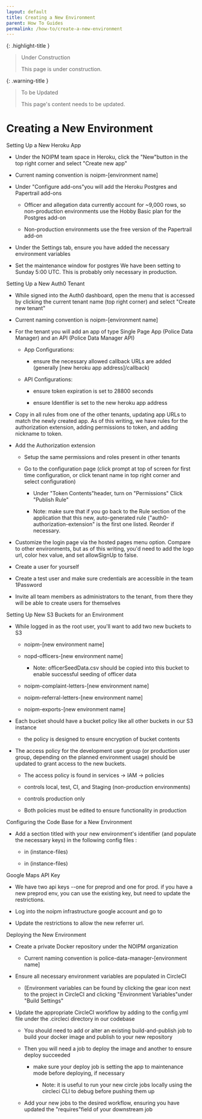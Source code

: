 ```yaml
---
layout: default
title: Creating a New Environment
parent: How To Guides
permalink: /how-to/create-a-new-environment
---
```


{: .highlight-title }
> Under Construction
>
> This page is under construction.

{: .warning-title }
> To be Updated
>
> This page's content needs to be updated.

# Creating a New Environment

Setting Up a New Heroku App

-   Under the NOIPM team space in Heroku, click the "New"button in the
    top right corner and select "Create new app"

-   Current naming convention is noipm-[environment name]

-   Under "Configure add-ons"you will add the Heroku Postgres and
    Papertrail add-ons

    -   Officer and allegation data currently account for ~9,000 rows,
        so non-production environments use the Hobby Basic plan for the
        Postgres add-on

    -   Non-production environments use the free version of the
        Papertrail add-on


-   Under the Settings tab, ensure you have added the necessary
    environment variables

-   Set the maintenance window for postgres We have been setting to
    Sunday 5:00 UTC. This is probably only necessary in production.

Setting Up a New Auth0 Tenant

-   While signed into the Auth0 dashboard, open the menu that is
    accessed by clicking the current tenant name (top right corner) and
    select "Create new tenant"

-   Current naming convention is noipm-[environment name]

-   For the tenant you will add an app of type Single Page App (Police
    Data Manager) and an API (Police Data Manager API)

    -   App Configurations:

        -   ensure the necessary allowed callback URLs are added
            (generally [new heroku app address]/callback)

   
    -   API Configurations:

        -   ensure token expiration is set to 28800 seconds

        -   ensure Identifier is set to the new heroku app address


-   Copy in all rules from one of the other tenants, updating app URLs
    to match the newly created app. As of this writing, we have rules
    for the authorization extension, adding permissions to token, and
    adding nickname to token.

-   Add the Authorization extension

    -   Setup the same permissions and roles present in other tenants

    -   Go to the configuration page (click prompt at top of screen for
        first time configuration, or click tenant name in top right
        corner and select configuration)

        -   Under "Token Contents"header, turn on "Permissions" Click
            "Publish Rule"

        -   Note: make sure that if you go back to the Rule section of
            the application that this new, auto-generated rule
            ("auth0-authorization-extension" is the first one listed.
            Reorder if necessary.


-   Customize the login page via the hosted pages menu option. Compare
    to other environments, but as of this writing, you'd need to add the
    logo url, color hex value, and set allowSignUp to false.

-   Create a user for yourself

-   Create a test user and make sure credentials are accessible in the
    team 1Password

-   Invite all team members as administrators to the tenant, from there
    they will be able to create users for themselves

Setting Up New S3 Buckets for an Environment

-   While logged in as the root user, you'll want to add two new buckets
    to S3

    -   noipm-[new environment name]

    -   nopd-officers-[new environment name]

        -   Note: officerSeedData.csv should be copied into this bucket
            to enable successful seeding of officer data

    
    -   noipm-complaint-letters-[new environment name]

    -   noipm-referral-letters-[new environment name]

    -   noipm-exports-[new environment name]


-   Each bucket should have a bucket policy like all other buckets in
    our S3 instance

    -   the policy is designed to ensure encryption of bucket contents


-   The access policy for the development user group (or production user
    group, depending on the planned environment usage) should be updated
    to grant access to the new buckets.

    -   The access policy is found in services -> IAM -> policies

    -   controls local, test, CI, and Staging (non-production
        environments)

    -   controls production only

    -   Both policies must be edited to ensure functionality in
        production

Configuring the Code Base for a New Environment

-   Add a section titled with your new environment's identifier (and
    populate the necessary keys) in the following config files :

    -   in (instance-files)

    -   in (instance-files)

Google Maps API Key

-   We have two api keys --one for preprod and one for prod. if you have
    a new preprod env, you can use the existing key, but need to update
    the restrictions.

-   Log into the noipm infrastructure google account and go to

-   Update the restrictions to allow the new referrer url.

Deploying the New Environment

-   Create a private Docker repository under the NOIPM organization

    -   Current naming convention is police-data-manager-[environment
        name]


-   Ensure all necessary environment variables are populated in CircleCI

    -   (Environment variables can be found by clicking the gear icon
        next to the project in CircleCI and clicking "Environment
        Variables"under "Build Settings"


-   Update the appropriate CircleCI workflow by adding to the config.yml
    file under the .circleci directory in our codebase

    -   You should need to add or alter an existing build-and-publish
        job to build your docker image and publish to your new
        repository

    -   Then you will need a job to deploy the image and another to
        ensure deploy succeeded

        -   make sure your deploy job is setting the app to maintenance
            mode before deploying, if necessary

            -   Note: it is useful to run your new circle jobs locally
                using the circleci CLI to debug before pushing them up

  
    -   Add your new jobs to the desired workflow, ensuring you have
        updated the "requires"field of your downstream job
